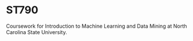 # ST790
Coursework for Introduction to Machine Learning and Data Mining at North Carolina State University.
